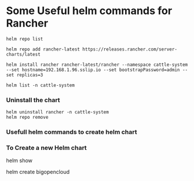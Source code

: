 
# Some Useful helm commands for Rancher

```
helm repo list

helm repo add rancher-latest https://releases.rancher.com/server-charts/latest

helm install rancher rancher-latest/rancher --namespace cattle-system --set hostname=192.168.1.96.sslip.io --set bootstrapPassword=admin --set replicas=3

helm list -n cattle-system
```

### Uninstall the chart
```
helm uninstall rancher -n cattle-system
helm repo remove
```
### Usefull helm commands to create helm chart
### To Create a new Helm chart

helm show

helm create bigopencloud

